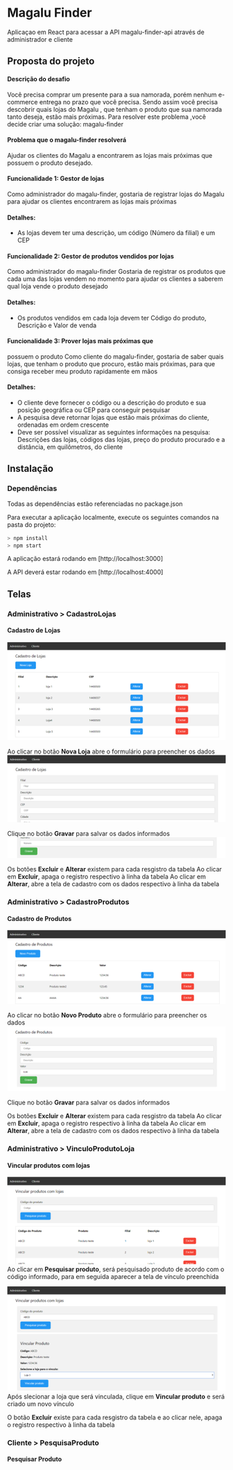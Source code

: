 # Magalu Finder

Aplicaçao em React para acessar a API magalu-finder-api através de administrador e cliente

## Proposta do projeto
#### Descrição do desafio
Você precisa comprar um presente para a sua namorada, porém nenhum
e-commerce entrega no prazo que você precisa. Sendo assim você precisa
descobrir quais lojas do Magalu , que tenham o produto que sua namorada tanto
deseja, estão mais próximas. Para resolver este problema ,você decide criar uma
solução: magalu-finder

#### Problema que o magalu-finder resolverá
Ajudar os clientes do Magalu a encontrarem as lojas mais próximas que possuem o
produto desejado.

#### Funcionalidade 1: Gestor de lojas
Como administrador do magalu-finder, gostaria de registrar lojas do Magalu para ajudar os clientes encontrarem as lojas mais próximas
#### Detalhes:
 * As lojas devem ter uma descrição, um código (Número da filial) e um CEP

#### Funcionalidade 2: Gestor de produtos vendidos por lojas
Como administrador do magalu-finder
Gostaria de registrar os produtos que cada uma das lojas vendem no momento para ajudar os clientes a saberem qual loja vende o produto desejado
#### Detalhes:
* Os produtos vendidos em cada loja devem ter Código do produto, Descrição e Valor de venda

#### Funcionalidade 3: Prover lojas mais próximas que
possuem o produto
Como cliente do magalu-finder, gostaria de saber quais lojas, que tenham o produto que procuro, estão mais próximas, para que consiga receber meu produto rapidamente em mãos
#### Detalhes:
* O cliente deve fornecer o código ou a descrição do produto e sua posição geográfica ou CEP para conseguir pesquisar
* A pesquisa deve retornar lojas que estão mais próximas do cliente,
ordenadas em ordem crescente
* Deve ser possível visualizar as seguintes informações na pesquisa:
Descrições das lojas, códigos das lojas, preço do produto procurado e a
distância, em quilômetros, do cliente

## Instalação

### Dependências
Todas as dependências estão referenciadas no package.json

Para executar a aplicação localmente, execute os seguintes comandos na pasta do projeto:

``` javascript
> npm install
> npm start
```
A aplicação estará rodando em [http://localhost:3000]

A API deverá estar rodando em [http://localhost:4000]

## Telas

### Administrativo > CadastroLojas
#### Cadastro de Lojas
![tela](https://raw.githubusercontent.com/kairoLamarca/magalu-finder/master/public/screenshots/adm_cadastro_lojas.png)

Ao clicar no botão **Nova Loja** abre o formulário para preencher os dados
![novaLoja](https://raw.githubusercontent.com/kairoLamarca/magalu-finder/master/public/screenshots/adm_cadastro_lojas_novaloja.png)

Clique no botão **Gravar** para salvar os dados informados
![gravar](https://raw.githubusercontent.com/kairoLamarca/magalu-finder/master/public/screenshots/adm_cadastro_lojas_gravar.png)

Os botões **Excluir** e **Alterar** existem para cada resgistro da tabela
Ao clicar em **Excluir**, apaga o registro respectivo à linha da tabela
Ao clicar em **Alterar**, abre a tela de cadastro com os dados respectivo à linha da tabela 

### Administrativo > CadastroProdutos
#### Cadastro de Produtos
![tela](https://raw.githubusercontent.com/kairoLamarca/magalu-finder/master/public/screenshots/adm_cadastro_produtos.png)

Ao clicar no botão **Novo Produto** abre o formulário para preencher os dados
![novoProduto](https://raw.githubusercontent.com/kairoLamarca/magalu-finder/master/public/screenshots/adm_cadastro_produtos_novoproduto.png)

Clique no botão **Gravar** para salvar os dados informados

Os botões **Excluir** e **Alterar** existem para cada resgistro da tabela
Ao clicar em **Excluir**, apaga o registro respectivo à linha da tabela
Ao clicar em **Alterar**, abre a tela de cadastro com os dados respectivo à linha da tabela 

### Administrativo > VinculoProdutoLoja
#### Vincular produtos com lojas
![tela](https://raw.githubusercontent.com/kairoLamarca/magalu-finder/master/public/screenshots/adm_vinculo.png)
Ao clicar em **Pesquisar produto**, será pesquisado produto de acordo com o código informado, para em seguida aparecer a tela de vínculo preenchida

![vincular](https://raw.githubusercontent.com/kairoLamarca/magalu-finder/master/public/screenshots/adm_vinculo_vincular.png)
Após slecionar a loja que será vinculada, clique em **Vincular produto** e será criado um novo vínculo

O botão **Excluir** existe para cada resgistro da tabela e ao clicar nele, apaga o registro respectivo à linha da tabela

### Cliente > PesquisaProduto
#### Pesquisar Produto